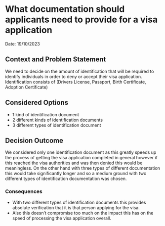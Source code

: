 # What documentation should applicants need to provide for a visa application
Date: 19/10/2023
## Context and Problem Statement

We need to decide on the amount of identification that will be required to identify individuals in order to deny or accept their visa application. Identification consists of  (Drivers License, Passport, Birth Certificate, Adoption Certificate)

## Considered Options

* 1 kind of identification document
* 2 different kinds of identification documents 
* 3 different types of identification document

## Decision Outcome

We considered only one identification document as this greatly speeds up the process of getting the visa application completed in general however if this reached the visa authorities and was then denied this would be meaningless. 
On the other hand with three types of different documentation this would take significantly longer and so a medium ground with two different types of identification documentation was chosen. 

### Consequences

* With two different types of identification documents this provides absolute verification that it is that person applying for the visa.
* Also this doesn’t compromise too much on the impact this has on the speed of processing the visa application overall.

